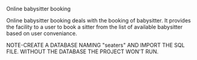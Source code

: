 Online babysitter booking

Online babysitter booking  deals with the booking of babysitter. It provides the facility to a user to book a sitter from the list of available babysitter based on user conveniance.

NOTE-CREATE A DATABASE NAMING "seaters" AND IMPORT THE SQL FILE.
WITHOUT THE DATABASE THE PROJECT WON'T RUN.
